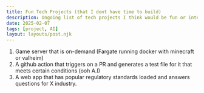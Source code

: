 ```yaml
---
title: Fun Tech Projects (that I dont have time to build)
description: Ongoing list of tech projects I think would be fun or interesting to build.
date: 2025-02-07
tags: [project, AI]
layout: layouts/post.njk
---
```


1. Game server that is on-demand (Fargate running docker with minecraft or valheim)
2. A github action that triggers on a PR and generates a test file for it that meets certain conditions (ooh A.I)
3. A web app that has popular regulatory standards loaded and answers questions for X industry. 